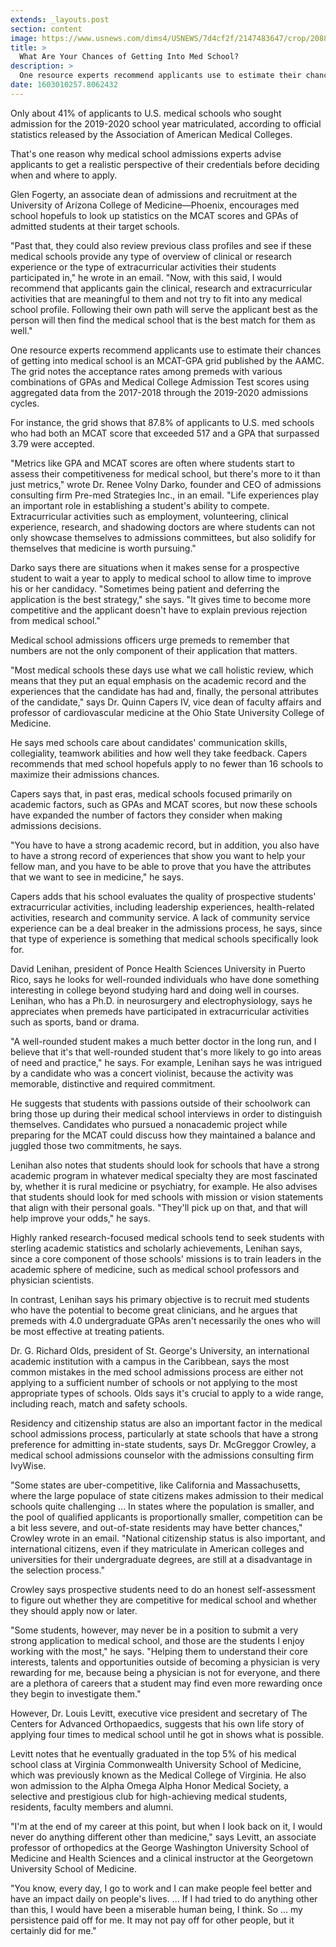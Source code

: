 ```yaml
--- 
extends: _layouts.post 
section: content 
image: https://www.usnews.com/dims4/USNEWS/7d4cf2f/2147483647/crop/2088x1436%2B0%2B0/resize/1200x1200%3E/quality/85/?url=http%3A%2F%2Fmedia.beam.usnews.com%2F35%2F04%2F0ede7a9e40608d5426f9127038ba%2F201015-stock.jpg 
title: > 
  What Are Your Chances of Getting Into Med School? 
description: > 
  One resource experts recommend applicants use to estimate their chances of getting into medical school is an MCAT-GPA grid published by the AAMC."It gives time to become more competitive and the applicant doesn't have to explain previous rejection from medical school."Medical school admissions officers urge premeds to remember that numbers are not the only component of their application that matters.He says med schools care about candidates' communication skills, collegiality, teamwork abilities and how well they take feedback.Capers recommends that med school hopefuls apply to no fewer than 16 schools to maximize their admissions chances. 
date: 1603010257.8062432 
--- 
```

Only about 41% of applicants to U.S. medical schools who sought admission for the 2019-2020 school year matriculated, according to official statistics released by the Association of American Medical Colleges.

That's one reason why medical school admissions experts advise applicants to get a realistic perspective of their credentials before deciding when and where to apply.

Glen Fogerty, an associate dean of admissions and recruitment at the University of Arizona College of Medicine—Phoenix, encourages med school hopefuls to look up statistics on the MCAT scores and GPAs of admitted students at their target schools.

"Past that, they could also review previous class profiles and see if these medical schools provide any type of overview of clinical or research experience or the type of extracurricular activities their students participated in," he wrote in an email. "Now, with this said, I would recommend that applicants gain the clinical, research and extracurricular activities that are meaningful to them and not try to fit into any medical school profile. Following their own path will serve the applicant best as the person will then find the medical school that is the best match for them as well."

One resource experts recommend applicants use to estimate their chances of getting into medical school is an MCAT-GPA grid published by the AAMC. The grid notes the acceptance rates among premeds with various combinations of GPAs and Medical College Admission Test scores using aggregated data from the 2017-2018 through the 2019-2020 admissions cycles.

For instance, the grid shows that 87.8% of applicants to U.S. med schools who had both an MCAT score that exceeded 517 and a GPA that surpassed 3.79 were accepted.

"Metrics like GPA and MCAT scores are often where students start to assess their competitiveness for medical school, but there's more to it than just metrics," wrote Dr. Renee Volny Darko, founder and CEO of admissions consulting firm Pre-med Strategies Inc., in an email. "Life experiences play an important role in establishing a student's ability to compete. Extracurricular activities such as employment, volunteering, clinical experience, research, and shadowing doctors are where students can not only showcase themselves to admissions committees, but also solidify for themselves that medicine is worth pursuing."

Darko says there are situations when it makes sense for a prospective student to wait a year to apply to medical school to allow time to improve his or her candidacy. "Sometimes being patient and deferring the application is the best strategy," she says. "It gives time to become more competitive and the applicant doesn't have to explain previous rejection from medical school."

Medical school admissions officers urge premeds to remember that numbers are not the only component of their application that matters.

"Most medical schools these days use what we call holistic review, which means that they put an equal emphasis on the academic record and the experiences that the candidate has had and, finally, the personal attributes of the candidate," says Dr. Quinn Capers IV, vice dean of faculty affairs and professor of cardiovascular medicine at the Ohio State University College of Medicine.

He says med schools care about candidates' communication skills, collegiality, teamwork abilities and how well they take feedback. Capers recommends that med school hopefuls apply to no fewer than 16 schools to maximize their admissions chances.

Capers says that, in past eras, medical schools focused primarily on academic factors, such as GPAs and MCAT scores, but now these schools have expanded the number of factors they consider when making admissions decisions.

"You have to have a strong academic record, but in addition, you also have to have a strong record of experiences that show you want to help your fellow man, and you have to be able to prove that you have the attributes that we want to see in medicine," he says.

Capers adds that his school evaluates the quality of prospective students' extracurricular activities, including leadership experiences, health-related activities, research and community service. A lack of community service experience can be a deal breaker in the admissions process, he says, since that type of experience is something that medical schools specifically look for.

David Lenihan, president of Ponce Health Sciences University in Puerto Rico, says he looks for well-rounded individuals who have done something interesting in college beyond studying hard and doing well in courses. Lenihan, who has a Ph.D. in neurosurgery and electrophysiology, says he appreciates when premeds have participated in extracurricular activities such as sports, band or drama.

"A well-rounded student makes a much better doctor in the long run, and I believe that it's that well-rounded student that's more likely to go into areas of need and practice," he says. For example, Lenihan says he was intrigued by a candidate who was a concert violinist, because the activity was memorable, distinctive and required commitment.

He suggests that students with passions outside of their schoolwork can bring those up during their medical school interviews in order to distinguish themselves. Candidates who pursued a nonacademic project while preparing for the MCAT could discuss how they maintained a balance and juggled those two commitments, he says.

Lenihan also notes that students should look for schools that have a strong academic program in whatever medical specialty they are most fascinated by, whether it is rural medicine or psychiatry, for example. He also advises that students should look for med schools with mission or vision statements that align with their personal goals. "They'll pick up on that, and that will help improve your odds," he says.

Highly ranked research-focused medical schools tend to seek students with sterling academic statistics and scholarly achievements, Lenihan says, since a core component of those schools' missions is to train leaders in the academic sphere of medicine, such as medical school professors and physician scientists.

In contrast, Lenihan says his primary objective is to recruit med students who have the potential to become great clinicians, and he argues that premeds with 4.0 undergraduate GPAs aren't necessarily the ones who will be most effective at treating patients.

Dr. G. Richard Olds, president of St. George's University, an international academic institution with a campus in the Caribbean, says the most common mistakes in the med school admissions process are either not applying to a sufficient number of schools or not applying to the most appropriate types of schools. Olds says it's crucial to apply to a wide range, including reach, match and safety schools.

Residency and citizenship status are also an important factor in the medical school admissions process, particularly at state schools that have a strong preference for admitting in-state students, says Dr. McGreggor Crowley, a medical school admissions counselor with the admissions consulting firm IvyWise.

"Some states are uber-competitive, like California and Massachusetts, where the large populace of state citizens makes admission to their medical schools quite challenging ... In states where the population is smaller, and the pool of qualified applicants is proportionally smaller, competition can be a bit less severe, and out-of-state residents may have better chances," Crowley wrote in an email. "National citizenship status is also important, and international citizens, even if they matriculate in American colleges and universities for their undergraduate degrees, are still at a disadvantage in the selection process."

Crowley says prospective students need to do an honest self-assessment to figure out whether they are competitive for medical school and whether they should apply now or later.

"Some students, however, may never be in a position to submit a very strong application to medical school, and those are the students I enjoy working with the most," he says. "Helping them to understand their core interests, talents and opportunities outside of becoming a physician is very rewarding for me, because being a physician is not for everyone, and there are a plethora of careers that a student may find even more rewarding once they begin to investigate them."

However, Dr. Louis Levitt, executive vice president and secretary of The Centers for Advanced Orthopaedics, suggests that his own life story of applying four times to medical school until he got in shows what is possible.

Levitt notes that he eventually graduated in the top 5% of his medical school class at Virginia Commonwealth University School of Medicine, which was previously known as the Medical College of Virginia. He also won admission to the Alpha Omega Alpha Honor Medical Society, a selective and prestigious club for high-achieving medical students, residents, faculty members and alumni.

"I'm at the end of my career at this point, but when I look back on it, I would never do anything different other than medicine," says Levitt, an associate professor of orthopedics at the George Washington University School of Medicine and Health Sciences and a clinical instructor at the Georgetown University School of Medicine.

"You know, every day, I go to work and I can make people feel better and have an impact daily on people's lives. ... If I had tried to do anything other than this, I would have been a miserable human being, I think. So ... my persistence paid off for me. It may not pay off for other people, but it certainly did for me."